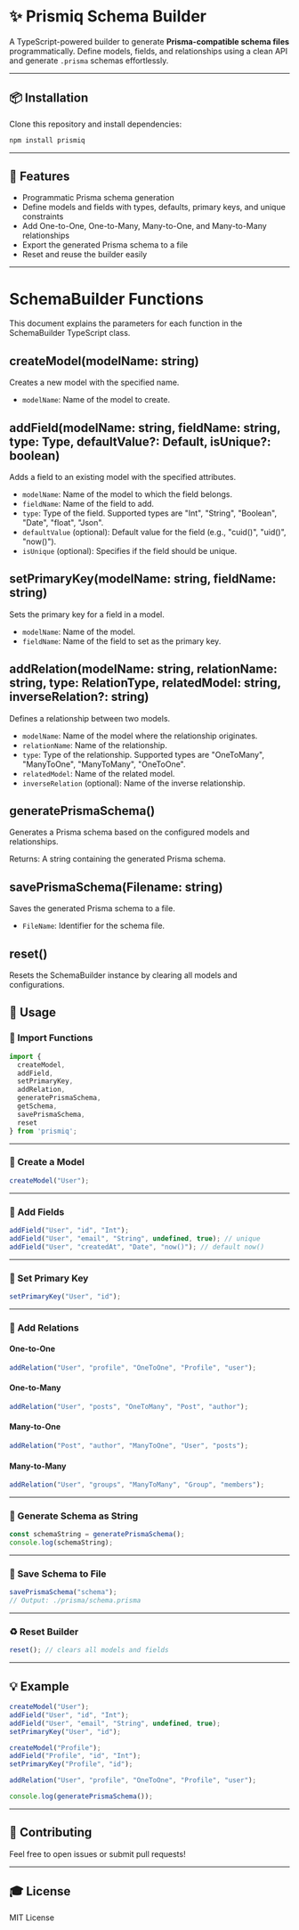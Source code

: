 # ✨ Prismiq Schema Builder

A TypeScript-powered builder to generate **Prisma-compatible schema files** programmatically. Define models, fields, and relationships using a clean API and generate `.prisma` schemas effortlessly.

---

## 📦 Installation

Clone this repository and install dependencies:

```bash
npm install prismiq
```

---

## 🚀 Features

- Programmatic Prisma schema generation
- Define models and fields with types, defaults, primary keys, and unique constraints
- Add One-to-One, One-to-Many, Many-to-One, and Many-to-Many relationships
- Export the generated Prisma schema to a file
- Reset and reuse the builder easily

---

# SchemaBuilder Functions

This document explains the parameters for each function in the SchemaBuilder TypeScript class.

## createModel(modelName: string)

Creates a new model with the specified name.

- `modelName`: Name of the model to create.

## addField(modelName: string, fieldName: string, type: Type, defaultValue?: Default, isUnique?: boolean)

Adds a field to an existing model with the specified attributes.

- `modelName`: Name of the model to which the field belongs.
- `fieldName`: Name of the field to add.
- `type`: Type of the field. Supported types are "Int", "String", "Boolean", "Date", "float", "Json".
- `defaultValue` (optional): Default value for the field (e.g., "cuid()", "uid()", "now()").
- `isUnique` (optional): Specifies if the field should be unique.

## setPrimaryKey(modelName: string, fieldName: string)

Sets the primary key for a field in a model.

- `modelName`: Name of the model.
- `fieldName`: Name of the field to set as the primary key.

## addRelation(modelName: string, relationName: string, type: RelationType, relatedModel: string, inverseRelation?: string)

Defines a relationship between two models.

- `modelName`: Name of the model where the relationship originates.
- `relationName`: Name of the relationship.
- `type`: Type of the relationship. Supported types are "OneToMany", "ManyToOne", "ManyToMany", "OneToOne".
- `relatedModel`: Name of the related model.
- `inverseRelation` (optional): Name of the inverse relationship.

## generatePrismaSchema()

Generates a Prisma schema based on the configured models and relationships.

Returns: A string containing the generated Prisma schema.

## savePrismaSchema(Filename: string)

Saves the generated Prisma schema to a file.

- `FileName`: Identifier for the schema file.

## reset()

Resets the SchemaBuilder instance by clearing all models and configurations.



## 🧠 Usage

### 📁 Import Functions

```ts
import {
  createModel,
  addField,
  setPrimaryKey,
  addRelation,
  generatePrismaSchema,
  getSchema,
  savePrismaSchema,
  reset
} from 'prismiq';
```

---

### 🔨 Create a Model

```ts
createModel("User");
```

---

### 🧱 Add Fields

```ts
addField("User", "id", "Int");
addField("User", "email", "String", undefined, true); // unique
addField("User", "createdAt", "Date", "now()"); // default now()
```

---

### 🔐 Set Primary Key

```ts
setPrimaryKey("User", "id");
```

---

### 👥 Add Relations

#### One-to-One
```ts
addRelation("User", "profile", "OneToOne", "Profile", "user");
```

#### One-to-Many
```ts
addRelation("User", "posts", "OneToMany", "Post", "author");
```

#### Many-to-One
```ts
addRelation("Post", "author", "ManyToOne", "User", "posts");
```

#### Many-to-Many
```ts
addRelation("User", "groups", "ManyToMany", "Group", "members");
```

---

### 📄 Generate Schema as String

```ts
const schemaString = generatePrismaSchema();
console.log(schemaString);
```

---

### 📂 Save Schema to File

```ts
savePrismaSchema("schema");
// Output: ./prisma/schema.prisma
```

---

### ♻️ Reset Builder

```ts
reset(); // clears all models and fields
```

---

## 💡 Example

```ts
createModel("User");
addField("User", "id", "Int");
addField("User", "email", "String", undefined, true);
setPrimaryKey("User", "id");

createModel("Profile");
addField("Profile", "id", "Int");
setPrimaryKey("Profile", "id");

addRelation("User", "profile", "OneToOne", "Profile", "user");

console.log(generatePrismaSchema());
```

---

## 🙏 Contributing

Feel free to open issues or submit pull requests!

---

## 🎓 License

MIT License

